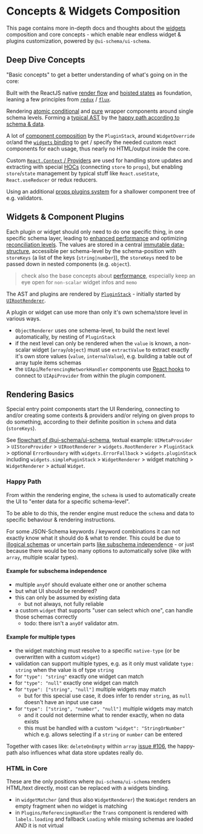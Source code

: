 # Concepts & Widgets Composition

This page contains more in-depth docs and thoughts about the [widgets](/docs/widgets) composition and core concepts - which enable near endless widget & plugins customization, powered by `@ui-schema/ui-schema`.

## Deep Dive Concepts

"Basic concepts" to get a better understanding of what's going on in the core:

Built with the ReactJS native [render flow](https://reactjs.org/docs/state-and-lifecycle.html#the-data-flows-down) and [hoisted states](https://reactjs.org/docs/lifting-state-up.html#lifting-state-up) as foundation, leaning a few principles from [`redux`](https://redux.js.org/tutorials/fundamentals/part-2-concepts-data-flow) / [`flux`](https://facebook.github.io/flux/docs/in-depth-overview).

Rendering [atomic conditional](https://reactjs.org/docs/conditional-rendering.html) and [pure](https://medium.com/technofunnel/working-with-react-pure-components-166ded26ae48) wrapper components around single schema levels. Forming a [typical AST](https://en.wikipedia.org/wiki/Abstract_syntax_tree) by the [happy path according to schema & data](#happy-path).

A lot of [component composition](https://www.robinwieruch.de/react-component-composition) by the `PluginStack`, around `WidgetOverride` or/and the [`widgets` binding](/docs/widgets#create-design-system-binding) to get / specify the needed custom react components for each usage, thus nearly no HTML/output inside the core.

Custom [`React.Context` / Providers](https://reactjs.org/docs/context.html) are used for handling store updates and extracting with special [HOCs](https://reactjs.org/docs/higher-order-components.html) (connecting `store` to `props`), but enabling `store`/`state` management by typical stuff like `React.useState`, `React.useReducer` or redux reducers.

Using an additional [props plugins system](/docs/core-pluginstack#simple-plugins) for a shallower component tree of e.g. validators.

## Widgets & Component Plugins

Each plugin or widget should only need to do one specific thing, in one specific schema layer, leading to [enhanced performance](https://reactjs.org/docs/optimizing-performance.html#shouldcomponentupdate-in-action) and optimizing [reconciliation levels](https://reactjs.org/docs/reconciliation.html). The values are stored in a central [immutable data-structure](/docs/core-store), accessible per schema-level by the schema-position with `storeKeys` (a list of the keys (`string|number`)), the `storeKeys` need to be passed down in nested components (e.g. `object`).

> check also the base concepts about [performance](/docs/performance), especially keep an eye open for `non-scalar` widget infos and `memo`

The AST and plugins are rendered by [`PluginStack`](/docs/core-pluginstack) - initially started by [`UIRootRenderer`](/docs/core-renderer#uirootrenderer).

A plugin or widget can use more than only it's own schema/store level in various ways.

- `ObjectRenderer` uses one schema-level, to build the next level automatically, by nesting of `PluginStack`
- if the next level can only be rendered when the `value` is known, a non-scalar widget (`array`/`object`) must use `extractValue` to extract exactly it's own store values (`value`, `internalValue`), e.g. building a table out of array tuple items schemas
- the `UIApi`/`ReferencingNetworkHandler` components use [React hooks](https://reactjs.org/docs/hooks-intro.html) to connect to `UIApiProvider` from within the plugin component.

## Rendering Basics

Special entry point components start the UI Rendering, connecting to and/or creating some contexts & providers and/or relying on given props to do something, according to their definite position in `schema` and data (`storeKeys`).

See [flowchart of @ui-schema/ui-schema](/docs/core#flowchart), textual example: `UIMetaProvider` > `UIStoreProvider` > `UIRootRenderer` > `widgets.RootRenderer` > `PluginStack` > optional `ErrorBoundary` with `widgets.ErrorFallback` > `widgets.pluginStack` including `widgets.simplePuginStack` > `WidgetRenderer` > widget matching > `WidgetRenderer` > actual `Widget`.

### Happy Path

From within the rendering engine, the `schema` is used to automatically create the UI to "enter data for a specific schema-level".

To be able to do this, the render engine must reduce the `schema` and data to specific behaviour & rendering instructions.

For some JSON-Schema keywords / keyword combinations it can not exactly know what it should do & what to render. This could be due to [illogical schemas](https://json-schema.org/understanding-json-schema/reference/combining.html#illogical-schemas) or uncertain parts [like subschema independence](https://json-schema.org/understanding-json-schema/reference/combining.html#subschema-independence) - or just because there would be too many options to automatically solve (like with `array`, multiple scalar types).

#### Example for subschema independence

- multiple `anyOf` should evaluate either one or another schema
- but what UI should be rendered?
- this can only be assumed by existing data
    - but not always, not fully reliable
- a custom `widget` that supports "user can select which one", can handle those schemas correctly
    - todo: there isn't a `anyOf` validator atm.

#### Example for multiple types

- the widget matching must resolve to a specific `native-type` (or be overwritten with a custom `widget`)
- validation can support multiple types, e.g. as it only must validate `type: string` when the value is of type `string`
- for `"type": "string"` exactly one widget can match
- for `"type": "null"` exactly one widget can match
- for `"type": ["string", "null"]` multiple widgets may match
    - but for this special use case, it does infer to render `string`, as `null` doesn't have an input use case
- for `"type": ["string", "number", "null"]` multiple widgets may match
    - and it could not determine what to render exactly, when no data exists
    - this must be handled with a custom `"widget": "StringOrNumber"` which e.g. allows selecting if a `string` or `number` can be entered

Together with cases like: `deleteOnEmpty` within `array` [issue #106](https://github.com/ui-schema/ui-schema/issues/106), the happy-path also influences what data store updates really do.

### HTML in Core

These are the only positions where `@ui-schema/ui-schema` renders HTML/text directly, most can be replaced with a widgets binding.

- in `widgetMatcher` (and thus also `WidgetRenderer`) the `NoWidget` renders an empty fragment when no widget is matching
- in `Plugins/ReferencingHandler` the `Trans` component is rendered with `labels.loading` and fallback `Loading` while missing schemas are loaded AND it is not virtual

